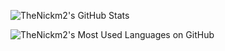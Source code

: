 ![TheNickm2's GitHub Stats](https://github-readme-stats.vercel.app/api?username=TheNickm2&count_private=true&show_icons=true&theme=github_dark&hide=issues)

![TheNickm2's Most Used Languages on GitHub](https://github-readme-stats.vercel.app/api/top-langs?username=thenickm2&theme=github_dark)
